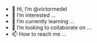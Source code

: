 - 👋 Hi, I’m @victormedel
- 👀 I’m interested ...
- 🌱 I’m currently learning ...
- 💞️ I’m looking to collaborate on ...
- 📫 How to reach me ...

<!---
victormedel/victormedel is a ✨ special ✨ repository because its `README.md` (this file) appears on your GitHub profile.
You can click the Preview link to take a look at your changes.
--->
